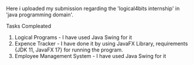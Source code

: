 Here i uploaded my submission regarding the 'logical4bits internship' in 'java programming domain'.

Tasks Compleated

1. Logical Programs - I have used Java Swing for it
2. Expence Tracker - I have done it by using JavaFX Library, requirements {JDK 11, JavaFX 17} for running the program.
3. Employee Management System - I have used Java Swing for it
